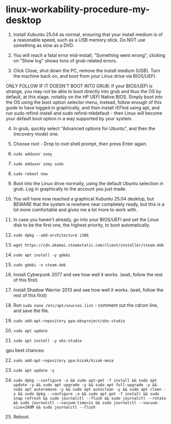 # linux-workability-procedure-my-desktop

1. Install Xubuntu 25.04 as normal, ensuring that your install medium is of a reasonable speed, such as a USB memory stick. Do NOT use something as slow as a DVD.

2. You will reach a fatal error mid-install, "Something went wrong", clicking on "Show log" shows tons of grub-related errors.

3. Click Close, shut down the PC, remove the install medium (USB). Turn the machine back on, and boot from your Linux drive via BIOS/UEFI.

ONLY FOLLOW IF IT DOESN'T BOOT INTO GRUB: If your BIOS/UEFI is strange, you may not be able to boot directly into grub and thus the OS by default, at this stage, notably on the HP UEFI Native BIOS. Simply boot into the OS using the boot option selector menu, instead, follow enough of this guide to have logged in graphically, and then install rEFInd using apt, and run sudo refind-install and sudo refind-mkdefault - then Linux will become your default boot option in a way supported by your system.

4. In grub, quickly select "Advanced options for Ubuntu", and then the (recovery mode) one.

5. Choose root - Drop to root shell prompt, then press Enter again.

6. ``sudo adduser zoey``

7. ``sudo adduser zoey sudo``

8. ``sudo reboot now``

9. Boot into the Linux drive normally, using the default Ubuntu selection in grub. Log in graphically to the account you just made.

10. You will have now reached a graphical Xubuntu 25.04 desktop, but BEWARE that the system is nowhere near completely ready, but this is a lot more comfortable and gives me a lot more to work with.

11. In case you haven't already, go into your BIOS/UEFI and set the Linux disk to be the first one, the highest priority, to boot automatically.

12. ``sudo dpkg --add-architecture i386``

13. ``wget https://cdn.akamai.steamstatic.com/client/installer/steam.deb``

14. ``sudo apt install -y gdebi``

15. ``sudo gdebi -n steam.deb``

16. Install Cyberpunk 2077 and see how well it works. (wait, follow the rest of this first)

17. Install Shadow Warrior 2013 and see how well it works. (wait, follow the rest of this first)

18. Run ``sudo nano /etc/apt/sources.list`` - comment out the cdrom line, and save the file.

19. ``sudo add-apt-repository ppa:obsproject/obs-studio``

20. ``sudo apt update``

21. ``sudo apt install -y obs-studio``

gpu best chances:

22. ``sudo add-apt-repository ppa:kisak/kisak-mesa``

23. ``sudo apt update -y``

24. ```sudo dpkg --configure -a && sudo apt-get -f install && sudo apt update -y && sudo apt upgrade -y && sudo apt full-upgrade -y && sudo apt autoremove -y && sudo apt autoclean -y && sudo apt clean -y && sudo dpkg --configure -a && sudo apt-get -f install && sudo snap refresh && sudo journalctl --flush && sudo journalctl --rotate && sudo journalctl --vacuum-time=1s && sudo journalctl --vacuum-size=200M && sudo journalctl --flush```

25. Reboot.

